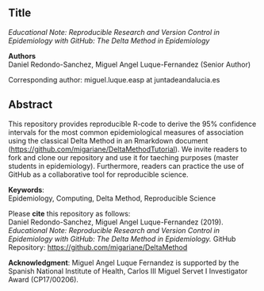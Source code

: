## Title
*Educational Note: Reproducible Research and Version Control in Epidemiology with GitHub: The Delta Method in Epidemiology*     

**Authors**  
Daniel Redondo-Sanchez, Miguel Angel Luque-Fernandez (Senior Author)     
  
Corresponding author: miguel.luque.easp at juntadeandalucia.es  

## Abstract  
This repository provides reproducible R-code to derive the 95% confidence intervals for the most common epidemiological measures of association using the classical Delta Method in an Rmarkdown document (https://github.com/migariane/DeltaMethodTutorial). We invite readers to fork and clone our repository and use it for taeching purposes (master students in epidemiology). Furthermore, readers can practice the use of GitHub as a collaborative tool for reproducible science.  

**Keywords**:  
Epidemiology, Computing, Delta Method, Reproducible Science  

Please **cite** this repository as follows:    
Daniel Redondo-Sanchez, Miguel Angel Luque-Fernandez (2019). *Educational Note: Reproducible Research and Version Control in Epidemiology with GitHub: The Delta Method in Epidemiology.* GitHub Repository: https://github.com/migariane/DeltaMethod  

**Acknowledgment**: 
Miguel Angel Luque Fernandez is supported by the Spanish National Institute of Health, Carlos III Miguel Servet I Investigator Award (CP17/00206). 
